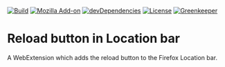 [![Build](https://travis-ci.com/ExE-Boss/reload-in-urlbar.svg?branch=master)](https://travis-ci.com/ExE-Boss/reload-in-urlbar)
[![Mozilla Add-on](https://img.shields.io/amo/v/reload-in-urlbar.svg)](https://addons.mozilla.org/firefox/addon/reload-in-urlbar/)
[![devDependencies](https://img.shields.io/david/dev/ExE-Boss/reload-in-urlbar.svg)](https://david-dm.org/ExE-Boss/reload-in-urlbar?type=dev)
[![License](https://img.shields.io/github/license/ExE-Boss/reload-in-urlbar.svg)](https://github.com/ExE-Boss/reload-in-urlbar/blob/master/LICENSE)
[![Greenkeeper](https://badges.greenkeeper.io/ExE-Boss/reload-in-urlbar.svg)](https://greenkeeper.io/)

Reload button in Location bar
=============================

A WebExtension which adds the reload button to the Firefox Location bar.
